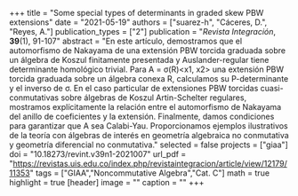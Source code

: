 +++
title = "Some special types of determinants in graded skew PBW extensions"
date = "2021-05-19"
authors = ["suarez-h", "Cáceres, D.", "Reyes, A."]
publication_types = ["2"]
publication = "*Revista Integración*, **39**(1), 91-107"
abstract = "En este artículo, demostramos que el automorfismo de Nakayama de una extensión PBW torcida graduada sobre un álgebra de Koszul finitamente presentada y Auslander-regular tiene determinante homológico trivial. Para A = σ(R)<x1, x2> una extensión PBW torcida graduada sobre un álgebra conexa R, calculamos su P-determinante y el inverso de σ. En el caso particular de extensiones PBW torcidas cuasi-conmutativas sobre álgebras de Koszul Artin-Schelter regulares, mostramos explícitamente la relación entre el automorfismo de Nakayama del anillo de coeficientes y la extensión. Finalmente, damos condiciones para garantizar que A sea Calabi-Yau. Proporcionamos ejemplos ilustrativos de la teoría con álgebras de interés en geometría algebraica no conmutativa y geometría diferencial no conmutativa."
selected = false
projects = ["giaa"]
doi = "10.18273/revint.v39n1-2021007"
url_pdf = "https://revistas.uis.edu.co/index.php/revistaintegracion/article/view/12179/11353"
tags = ["GIAA","Noncommutative Algebra","Cat. C"]
math = true
highlight = true
[header]
image = ""
caption = ""
+++
